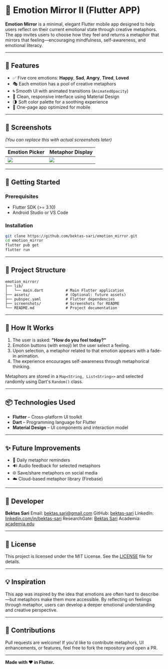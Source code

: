 # 🧠 Emotion Mirror II (Flutter APP)

**Emotion Mirror** is a minimal, elegant Flutter mobile app designed to help users reflect on their current emotional state through creative metaphors. The app invites users to choose how they feel and returns a metaphor that mirrors that feeling—encouraging mindfulness, self-awareness, and emotional literacy.

---

## 🎯 Features

* ✅ Five core emotions: **Happy**, **Sad**, **Angry**, **Tired**, **Loved**
* 🎭 Each emotion has a pool of creative metaphors
* 🌀 Smooth UI with animated transitions (`AnimatedOpacity`)
* 🎨 Clean, responsive interface using Material Design
* 🌗 Soft color palette for a soothing experience
* 📱 One-page app optimized for mobile

---

## 📸 Screenshots

*(You can replace this with actual screenshots later)*

| Emotion Picker                      | Metaphor Display                   |
| ----------------------------------- | ---------------------------------- |
| ![](screenshots/emotion_picker.png) | ![](screenshots/metaphor_card.png) |

---

## 🚀 Getting Started

### Prerequisites

* Flutter SDK (>= 3.10)
* Android Studio or VS Code

### Installation

```bash
git clone https://github.com/bektas-sari/emotion_mirror.git
cd emotion_mirror
flutter pub get
flutter run
```

---

## 📁 Project Structure

```
emotion_mirror/
├── lib/
│   └── main.dart          # Main Flutter application
├── assets/                # (Optional: future assets)
├── pubspec.yaml           # Flutter dependencies
├── screenshots/           # Screenshots for README
└── README.md              # Project documentation
```

---

## 🧠 How It Works

1. The user is asked: **"How do you feel today?"**
2. Emotion buttons (with emoji) let the user select a feeling.
3. Upon selection, a metaphor related to that emotion appears with a fade-in animation.
4. The experience encourages self-awareness through metaphorical thinking.

Metaphors are stored in a `Map<String, List<String>>` and selected randomly using Dart's `Random()` class.

---

## 📦 Technologies Used

* **Flutter** – Cross-platform UI toolkit
* **Dart** – Programming language for Flutter
* **Material Design** – UI components and interaction model

---

## ✨ Future Improvements

* 🔁 Daily metaphor reminders
* 🔊 Audio feedback for selected metaphors
* 🌐 Save/share metaphors on social media
* ☁️ Cloud-based metaphor library (Firebase)

---

## 👤 Developer

**Bektas Sari**
Email: [bektas.sari@gmail.com](mailto:bektas.sari@gmail.com)
GitHub: [bektas-sari](https://github.com/bektas-sari)
LinkedIn: [linkedin.com/in/bektas-sari](https://www.linkedin.com/in/bektas-sari)
ResearchGate: [Bektas Sari](https://www.researchgate.net/profile/Bektas-Sari-3)
Academia: [academia.edu](https://independent.academia.edu/bektassari)

---

## 📜 License

This project is licensed under the MIT License. See the [LICENSE](LICENSE) file for details.

---

## 💡 Inspiration

This app was inspired by the idea that emotions are often hard to describe—but metaphors make them more accessible. By reflecting on feelings through metaphor, users can develop a deeper emotional understanding and creative perspective.

---

## 🤝 Contributions

Pull requests are welcome! If you'd like to contribute metaphors, UI enhancements, or features, feel free to fork the repository and open a PR.

---

**Made with ❤️ in Flutter.**
